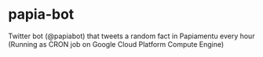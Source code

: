 # papia-bot
Twitter bot (@papiabot) that tweets a random fact in Papiamentu every hour
(Running as CRON job on Google Cloud Platform Compute Engine)

